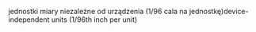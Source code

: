 <span data-ttu-id="34f87-101">jednostki miary niezależne od urządzenia (1/96 cala na jednostkę)</span><span class="sxs-lookup"><span data-stu-id="34f87-101">device-independent units (1/96th inch per unit)</span></span>